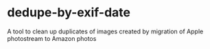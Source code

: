 # dedupe-by-exif-date
A tool to clean up duplicates of images created by migration of Apple photostream to Amazon photos
